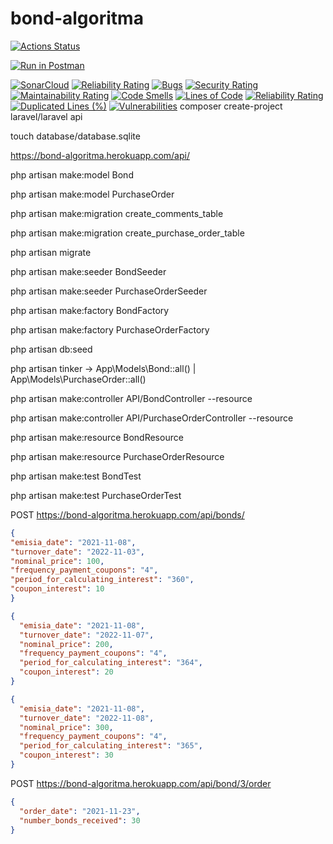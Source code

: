 # bond-algoritma
[![Actions Status](https://github.com/luisdalmolin/laravel-ci-test/workflows/CI/badge.svg)](https://github.com/RasimAghayev/bond-algoritma/actions)


[![Run in Postman](https://run.pstmn.io/button.svg)](https://documenter.getpostman.com/view/1965733/Uz5NiDCK)

[![SonarCloud](https://sonarcloud.io/images/project_badges/sonarcloud-orange.svg)](https://sonarcloud.io/summary/new_code?id=RasimAghayev_bond-algoritma)
[![Reliability Rating](https://sonarcloud.io/api/project_badges/measure?project=RasimAghayev_bond-algoritma&metric=reliability_rating)](https://sonarcloud.io/summary/new_code?id=RasimAghayev_bond-algoritma)
[![Bugs](https://sonarcloud.io/api/project_badges/measure?project=RasimAghayev_bond-algoritma&metric=bugs)](https://sonarcloud.io/summary/new_code?id=RasimAghayev_bond-algoritma)
[![Security Rating](https://sonarcloud.io/api/project_badges/measure?project=RasimAghayev_bond-algoritma&metric=security_rating)](https://sonarcloud.io/summary/new_code?id=RasimAghayev_bond-algoritma)
[![Maintainability Rating](https://sonarcloud.io/api/project_badges/measure?project=RasimAghayev_bond-algoritma&metric=sqale_rating)](https://sonarcloud.io/summary/new_code?id=RasimAghayev_bond-algoritma)
[![Code Smells](https://sonarcloud.io/api/project_badges/measure?project=RasimAghayev_bond-algoritma&metric=code_smells)](https://sonarcloud.io/summary/new_code?id=RasimAghayev_bond-algoritma)
[![Lines of Code](https://sonarcloud.io/api/project_badges/measure?project=RasimAghayev_bond-algoritma&metric=ncloc)](https://sonarcloud.io/summary/new_code?id=RasimAghayev_bond-algoritma)
[![Reliability Rating](https://sonarcloud.io/api/project_badges/measure?project=RasimAghayev_bond-algoritma&metric=reliability_rating)](https://sonarcloud.io/summary/new_code?id=RasimAghayev_bond-algoritma)
[![Duplicated Lines (%)](https://sonarcloud.io/api/project_badges/measure?project=RasimAghayev_bond-algoritma&metric=duplicated_lines_density)](https://sonarcloud.io/summary/new_code?id=RasimAghayev_bond-algoritma)
[![Vulnerabilities](https://sonarcloud.io/api/project_badges/measure?project=RasimAghayev_bond-algoritma&metric=vulnerabilities)](https://sonarcloud.io/summary/new_code?id=RasimAghayev_bond-algoritma)
composer create-project laravel/laravel api

touch database/database.sqlite

https://bond-algoritma.herokuapp.com/api/

php artisan make:model Bond

php artisan make:model PurchaseOrder

php artisan make:migration create_comments_table

php artisan make:migration create_purchase_order_table

php artisan migrate

php artisan make:seeder BondSeeder

php artisan make:seeder PurchaseOrderSeeder

php artisan make:factory BondFactory

php artisan make:factory PurchaseOrderFactory

php artisan db:seed

php artisan tinker -> App\Models\Bond::all() | App\Models\PurchaseOrder::all()


php artisan make:controller API/BondController --resource

php artisan make:controller API/PurchaseOrderController --resource

php artisan make:resource BondResource

php artisan make:resource PurchaseOrderResource


php artisan make:test BondTest

php artisan make:test PurchaseOrderTest


POST https://bond-algoritma.herokuapp.com/api/bonds/
```json
{
"emisia_date": "2021-11-08",
"turnover_date": "2022-11-03",
"nominal_price": 100,
"frequency_payment_coupons": "4",
"period_for_calculating_interest": "360",
"coupon_interest": 10
}

{
  "emisia_date": "2021-11-08",
  "turnover_date": "2022-11-07",
  "nominal_price": 200,
  "frequency_payment_coupons": "4",
  "period_for_calculating_interest": "364",
  "coupon_interest": 20
}

{
  "emisia_date": "2021-11-08",
  "turnover_date": "2022-11-08",
  "nominal_price": 300,
  "frequency_payment_coupons": "4",
  "period_for_calculating_interest": "365",
  "coupon_interest": 30
}
```

POST https://bond-algoritma.herokuapp.com/api/bond/3/order
```json
{
  "order_date": "2021-11-23",
  "number_bonds_received": 30
}
```